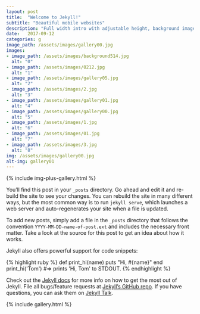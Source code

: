 ```yaml
---
layout: post
title:  "Welcome to Jekyll!"
subtitle: "Beautiful mobile websites"
description: "Full width intro with adjustable height, background image and a color overlay. Click any text to edit or style it."
date:   2017-09-12
categories: g
image_path: /assets/images/gallery00.jpg
images:
- image_path: /assets/images/background514.jpg
  alt: "0"
- image_path: /assets/images/0212.jpg
  alt: "1"
- image_path: /assets/images/gallery05.jpg
  alt: "2"
- image_path: /assets/images/2.jpg
  alt: "3"
- image_path: /assets/images/gallery01.jpg
  alt: "4"
- image_path: /assets/images/gallery00.jpg
  alt: "5"
- image_path: /assets/images/1.jpg
  alt: "6"
- image_path: /assets/images/01.jpg
  alt: "7"
- image_path: /assets/images/3.jpg
  alt: "8"
img: /assets/images/gallery00.jpg
alt-img: gallery01
---
```


{% include img-plus-gallery.html %}

You’ll find this post in your `_posts` directory. Go ahead and edit it and re-build the site to see your changes. You can rebuild the site in many different ways, but the most common way is to run `jekyll serve`, which launches a web server and auto-regenerates your site when a file is updated.

To add new posts, simply add a file in the `_posts` directory that follows the convention `YYYY-MM-DD-name-of-post.ext` and includes the necessary front matter. Take a look at the source for this post to get an idea about how it works.

Jekyll also offers powerful support for code snippets:

{% highlight ruby %}
def print_hi(name)
  puts "Hi, #{name}"
end
print_hi('Tom')
#=> prints 'Hi, Tom' to STDOUT.
{% endhighlight %}

Check out the [Jekyll docs][jekyll-docs] for more info on how to get the most out of Jekyll. File all bugs/feature requests at [Jekyll’s GitHub repo][jekyll-gh]. If you have questions, you can ask them on [Jekyll Talk][jekyll-talk].

[jekyll-docs]: https://jekyllrb.com/docs/home
[jekyll-gh]:   https://github.com/jekyll/jekyll
[jekyll-talk]: https://talk.jekyllrb.com/



{% include gallery.html %}